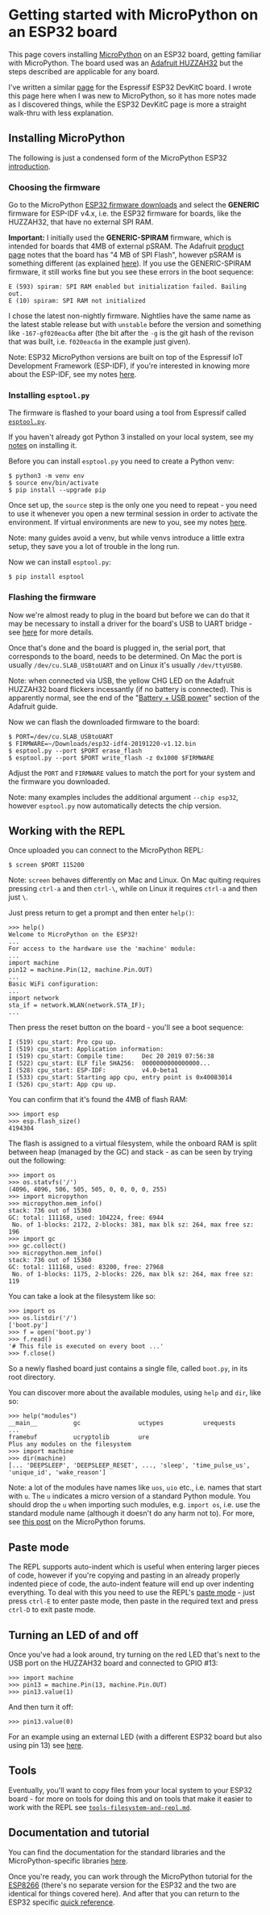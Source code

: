Getting started with MicroPython on an ESP32 board
==================================================

This page covers installing [MicroPython](https://www.micropython.org/) on an ESP32 board, getting familiar with MicroPython. The board used was an [Adafruit HUZZAH32](https://www.adafruit.com/product/3405) but the steps described are applicable for any board.

I've written a similar [page](esp32-devkitc-vb) for the Espressif ESP32 DevKitC board. I wrote this page here when I was new to MicroPython, so it has more notes made as I discovered things, while the ESP32 DevKitC page is more a straight walk-thru with less explanation.

Installing MicroPython
----------------------

The following is just a condensed form of the MicroPython ESP32 [introduction](https://docs.micropython.org/en/latest/esp32/tutorial/intro.html).

### Choosing the firmware

Go to the MicroPython [ESP32 firmware downloads](https://micropython.org/download/esp32) and select the **GENERIC** firmware for ESP-IDF v4.x, i.e. the ESP32 firmware for boards, like the HUZZAH32, that have no external SPI RAM.

**Important:** I initially used the **GENERIC-SPIRAM** firmware, which is intended for boards that 4MB of external pSRAM. The Adafruit [product page](https://www.adafruit.com/product/3405) notes that the board has "4 MB of SPI Flash", however pSRAM is something different (as explained [here](https://docs.espressif.com/projects/esp-idf/en/latest/api-guides/external-ram.html#hardware)). If you use the GENERIC-SPIRAM firmware, it still works fine but you see these errors in the boot sequence:

    E (593) spiram: SPI RAM enabled but initialization failed. Bailing out.
    E (10) spiram: SPI RAM not initialized

I chose the latest non-nightly firmware. Nightlies have the same name as the latest stable release but with `unstable` before the version and something like `-167-gf020eac6a` after (the bit after the `-g` is the git hash of the revison that was built, i.e. `f020eac6a` in the example just given).

Note: ESP32 MicroPython versions are built on top of the Espressif IoT Development Framework (ESP-IDF), if you're interested in knowing more about the ESP-IDF, see my notes [here](https://github.com/george-hawkins/snippets/blob/master/esp-idf.md).

### Installing `esptool.py`

The firmware is flashed to your board using a tool from Espressif called [`esptool.py`](https://github.com/espressif/esptool).

If you haven't already got Python 3 installed on your local system, see my [notes](https://github.com/george-hawkins/snippets/blob/master/install-python.md) on installing it.

Before you can install `esptool.py` you need to create a Python venv:

    $ python3 -m venv env
    $ source env/bin/activate
    $ pip install --upgrade pip

Once set up, the `source` step is the only one you need to repeat - you need to use it whenever you open a new terminal session in order to activate the environment. If virtual environments are new to you, see my notes [here](https://github.com/george-hawkins/snippets/blob/master/python-venv.md).

Note: many guides avoid a venv, but while venvs introduce a little extra setup, they save you a lot of trouble in the long run.

Now we can install `esptool.py`:

    $ pip install esptool

### Flashing the firmware

Now we're almost ready to plug in the board but before we can do that it may be necessary to install a driver for the board's USB to UART bridge - see [here](https://github.com/george-hawkins/snippets/blob/master/esp-usb-to-uart.md) for more details.

Once that's done and the board is plugged in, the serial port, that corresponds to the board, needs to be determined. On Mac the port is usually `/dev/cu.SLAB_USBtoUART` and on Linux it's usually `/dev/ttyUSB0`.

Note: when connected via USB, the yellow CHG LED on the Adafruit HUZZAH32 board flickers incessantly (if no battery is connected). This is apparently normal, see the end of the "[Battery + USB power](https://learn.adafruit.com/adafruit-huzzah32-esp32-feather?view=all#battery-plus-usb-power-4-2)" section of the Adafruit guide.

Now we can flash the downloaded firmware to the board:

    $ PORT=/dev/cu.SLAB_USBtoUART
    $ FIRMWARE=~/Downloads/esp32-idf4-20191220-v1.12.bin
    $ esptool.py --port $PORT erase_flash
    $ esptool.py --port $PORT write_flash -z 0x1000 $FIRMWARE

Adjust the `PORT` and `FIRMWARE` values to match the port for your system and the firmware you downloaded.

Note: many examples includes the additional argument `--chip esp32`, however `esptool.py` now automatically detects the chip version.

Working with the REPL
---------------------

Once uploaded you can connect to the MicroPython REPL:

    $ screen $PORT 115200

Note: `screen` behaves differently on Mac and Linux. On Mac quiting requires pressing `ctrl-a` and then `ctrl-\`, while on Linux it requires `ctrl-a` and then just `\`.

Just press return to get a prompt and then enter `help()`:

    >>> help()
    Welcome to MicroPython on the ESP32!
    ...
    For access to the hardware use the 'machine' module:
    ...
    import machine
    pin12 = machine.Pin(12, machine.Pin.OUT)
    ...
    Basic WiFi configuration:
    ...
    import network
    sta_if = network.WLAN(network.STA_IF);
    ...

Then press the reset button on the board - you'll see a boot sequence:

    I (519) cpu_start: Pro cpu up.
    I (519) cpu_start: Application information:
    I (519) cpu_start: Compile time:     Dec 20 2019 07:56:38
    I (522) cpu_start: ELF file SHA256:  0000000000000000...
    I (528) cpu_start: ESP-IDF:          v4.0-beta1
    I (533) cpu_start: Starting app cpu, entry point is 0x40083014
    I (526) cpu_start: App cpu up.

You can confirm that it's found the 4MB of flash RAM:

    >>> import esp
    >>> esp.flash_size()
    4194304

The flash is assigned to a virtual filesystem, while the onboard RAM is split between heap (managed by the GC) and stack - as can be seen by trying out the following:

    >>> import os
    >>> os.statvfs('/')
    (4096, 4096, 506, 505, 505, 0, 0, 0, 0, 255)
    >>> import micropython
    >>> micropython.mem_info()
    stack: 736 out of 15360
    GC: total: 111168, used: 104224, free: 6944
     No. of 1-blocks: 2172, 2-blocks: 381, max blk sz: 264, max free sz: 196
    >>> import gc
    >>> gc.collect()
    >>> micropython.mem_info()
    stack: 736 out of 15360
    GC: total: 111168, used: 83200, free: 27968
     No. of 1-blocks: 1175, 2-blocks: 226, max blk sz: 264, max free sz: 119

You can take a look at the filesystem like so:

    >>> import os
    >>> os.listdir('/')
    ['boot.py']
    >>> f = open('boot.py')
    >>> f.read()
    '# This file is executed on every boot ...'
    >>> f.close()

So a newly flashed board just contains a single file, called `boot.py`, in its root directory.

You can discover more about the available modules, using `help` and `dir`, like so:

    >>> help("modules")
    __main__          gc                uctypes           urequests
    ...
    framebuf          ucryptolib        ure
    Plus any modules on the filesystem
    >>> import machine
    >>> dir(machine)
    [... 'DEEPSLEEP', 'DEEPSLEEP_RESET', ..., 'sleep', 'time_pulse_us', 'unique_id', 'wake_reason']

Note: a lot of the modules have names like `uos`, `uio` etc., i.e. names that start with `u`. The `u` indicates a micro version of a standard Python module. You should drop the `u` when importing such modules, e.g. `import os`, i.e. use the standard module name (although it doesn't do any harm not to). For more, see [this post](https://forum.micropython.org/viewtopic.php?p=40415#p40415) on the MicroPython forums.

Paste mode
----------

The REPL supports auto-indent which is useful when entering larger pieces of code, however if you're copying and pasting in an already properly indented piece of code, the auto-indent feature will end up over indenting everything. To deal with this you need to use the REPL's [paste mode](http://docs.micropython.org/en/latest/esp8266/tutorial/repl.html#paste-mode) - just press `ctrl-E` to enter paste mode, then paste in the required text and press `ctrl-D` to exit paste mode.

Turning an LED of and off
-------------------------

Once you've had a look around, try turning on the red LED that's next to the USB port on the HUZZAH32 board and connected to GPIO #13:

    >>> import machine
    >>> pin13 = machine.Pin(13, machine.Pin.OUT)
    >>> pin13.value(1)

And then turn it off:

    >>> pin13.value(0)

For an example using an external LED (with a different ESP32 board but also using pin 13) see [here](esp32-devkitc-vb#example-circuit).

Tools
-----

Eventually, you'll want to copy files from your local system to your ESP32 board - for more on tools for doing this and on tools that make it easier to work with the REPL see [`tools-filesystem-and-repl.md`](tools-filesystem-and-repl.md).

Documentation and tutorial
--------------------------

You can find the documentation for the standard libraries and the MicroPython-specific libraries [here](https://docs.micropython.org/en/latest/library/index.html#python-standard-libraries-and-micro-libraries).

Once you're ready, you can work through the MicroPython tutorial for the [ESP8266](https://docs.micropython.org/en/latest/esp8266/tutorial/repl.html) (there's no separate version for the ESP32 and the two are identical for things covered here). And after that you can return to the ESP32 specific [quick reference](http://docs.micropython.org/en/latest/esp32/quickref.html).

